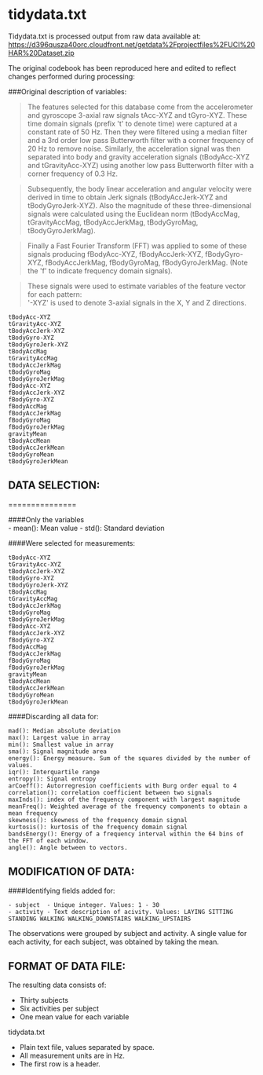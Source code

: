 # tidydata.txt

Tidydata.txt is processed output from raw data available at:
https://d396qusza40orc.cloudfront.net/getdata%2Fprojectfiles%2FUCI%20HAR%20Dataset.zip

The original codebook has been reproduced here and edited to reflect changes performed during processing:

###Original description of variables:

>The features selected for this database come from the accelerometer and gyroscope 3-axial raw signals tAcc-XYZ and tGyro-XYZ. These time domain signals (prefix 't' to denote time) were captured at a constant rate of 50 Hz. Then they were filtered using a median filter and a 3rd order low pass Butterworth filter with a corner frequency of 20 Hz to remove noise. Similarly, the acceleration signal was then separated into body and gravity acceleration signals (tBodyAcc-XYZ and tGravityAcc-XYZ) using another low pass Butterworth filter with a corner frequency of 0.3 Hz.

>Subsequently, the body linear acceleration and angular velocity were derived in time to obtain Jerk signals (tBodyAccJerk-XYZ and tBodyGyroJerk-XYZ). Also the magnitude of these three-dimensional signals were calculated using the Euclidean norm (tBodyAccMag, tGravityAccMag, tBodyAccJerkMag, tBodyGyroMag, tBodyGyroJerkMag). 

>Finally a Fast Fourier Transform (FFT) was applied to some of these signals producing fBodyAcc-XYZ, fBodyAccJerk-XYZ, fBodyGyro-XYZ, fBodyAccJerkMag, fBodyGyroMag, fBodyGyroJerkMag. (Note the 'f' to indicate frequency domain signals). 

>These signals were used to estimate variables of the feature vector for each pattern:  
'-XYZ' is used to denote 3-axial signals in the X, Y and Z directions.

    tBodyAcc-XYZ 
    tGravityAcc-XYZ
    tBodyAccJerk-XYZ
    tBodyGyro-XYZ
    tBodyGyroJerk-XYZ
    tBodyAccMag
    tGravityAccMag
    tBodyAccJerkMag
    tBodyGyroMag
    tBodyGyroJerkMag
    fBodyAcc-XYZ
    fBodyAccJerk-XYZ
    fBodyGyro-XYZ
    fBodyAccMag
    fBodyAccJerkMag
    fBodyGyroMag
    fBodyGyroJerkMag
    gravityMean
    tBodyAccMean
    tBodyAccJerkMean
    tBodyGyroMean
    tBodyGyroJerkMean
 
 

## DATA SELECTION:
===============

####Only the variables  
    - mean(): Mean value
    - std():  Standard deviation

####Were selected for measurements:

    tBodyAcc-XYZ 
    tGravityAcc-XYZ
    tBodyAccJerk-XYZ
    tBodyGyro-XYZ
    tBodyGyroJerk-XYZ
    tBodyAccMag
    tGravityAccMag
    tBodyAccJerkMag
    tBodyGyroMag
    tBodyGyroJerkMag
    fBodyAcc-XYZ
    fBodyAccJerk-XYZ
    fBodyGyro-XYZ
    fBodyAccMag
    fBodyAccJerkMag
    fBodyGyroMag
    fBodyGyroJerkMag
    gravityMean
    tBodyAccMean
    tBodyAccJerkMean
    tBodyGyroMean
    tBodyGyroJerkMean


####Discarding all data for:

    mad(): Median absolute deviation 
    max(): Largest value in array
    min(): Smallest value in array
    sma(): Signal magnitude area
    energy(): Energy measure. Sum of the squares divided by the number of     values. 
    iqr(): Interquartile range 
    entropy(): Signal entropy
    arCoeff(): Autorregresion coefficients with Burg order equal to 4
    correlation(): correlation coefficient between two signals
    maxInds(): index of the frequency component with largest magnitude
    meanFreq(): Weighted average of the frequency components to obtain a     mean frequency
    skewness(): skewness of the frequency domain signal 
    kurtosis(): kurtosis of the frequency domain signal 
    bandsEnergy(): Energy of a frequency interval within the 64 bins of the FFT of each window.
    angle(): Angle between to vectors.


## MODIFICATION OF DATA:

####Identifying fields added for:  

    - subject  - Unique integer. Values: 1 - 30
    - activity - Text description of acivity. Values: LAYING SITTING STANDING WALKING WALKING_DOWNSTAIRS WALKING_UPSTAIRS
          
The observations were grouped by subject and activity. A single value for each activity, for each subject, was obtained by taking the mean. 


## FORMAT OF DATA FILE:


The resulting data consists of:

- Thirty subjects
- Six activities per subject
- One mean value for each variable

tidydata.txt
- Plain text file, values separated by space.
- All measurement units are in Hz.
- The first row is a header.

